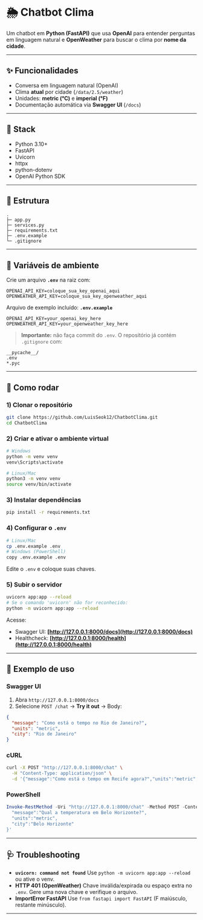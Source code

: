 # 🌦️ Chatbot Clima

Um chatbot em **Python (FastAPI)** que usa **OpenAI** para entender perguntas em linguagem natural e **OpenWeather** para buscar o clima por **nome da cidade**.

---

## ✨ Funcionalidades

* Conversa em linguagem natural (OpenAI)
* Clima **atual** por cidade (`/data/2.5/weather`)
* Unidades: **metric (°C)** e **imperial (°F)**
* Documentação automática via **Swagger UI** (`/docs`)

---

## 🧱 Stack

* Python 3.10+
* FastAPI
* Uvicorn
* httpx
* python-dotenv
* OpenAI Python SDK

---

## 📁 Estrutura

```
.
├─ app.py
├─ services.py
├─ requirements.txt
├─ .env.example
└─ .gitignore
```

---

## 🔑 Variáveis de ambiente

Crie um arquivo **`.env`** na raiz com:

```
OPENAI_API_KEY=coloque_sua_key_openai_aqui
OPENWEATHER_API_KEY=coloque_sua_key_openweather_aqui
```

Arquivo de exemplo incluído: **`.env.example`**

```
OPENAI_API_KEY=your_openai_key_here
OPENWEATHER_API_KEY=your_openweather_key_here
```

> **Importante:** não faça commit do `.env`. O repositório já contém `.gitignore` com:

```
__pycache__/
.env
*.pyc
```

---

## 🚀 Como rodar

### 1) Clonar o repositório

```bash
git clone https://github.com/LuisSeok12/ChatbotClima.git
cd ChatbotClima
```

### 2) Criar e ativar o ambiente virtual

```bash
# Windows
python -m venv venv
venv\Scripts\activate

# Linux/Mac
python3 -m venv venv
source venv/bin/activate
```

### 3) Instalar dependências

```bash
pip install -r requirements.txt
```

### 4) Configurar o `.env`

```bash
# Linux/Mac
cp .env.example .env
# Windows (PowerShell)
copy .env.example .env
```

Edite o `.env` e coloque suas chaves.

### 5) Subir o servidor

```bash
uvicorn app:app --reload
# Se o comando 'uvicorn' não for reconhecido:
python -m uvicorn app:app --reload
```

Acesse:

* Swagger UI: **[http://127.0.0.1:8000/docs](http://127.0.0.1:8000/docs)**
* Healthcheck: **[http://127.0.0.1:8000/health](http://127.0.0.1:8000/health)**

---

## 🧪 Exemplo de uso

### Swagger UI

1. Abra `http://127.0.0.1:8000/docs`
2. Selecione `POST /chat` → **Try it out** → Body:

```json
{
  "message": "Como está o tempo no Rio de Janeiro?",
  "units": "metric",
  "city": "Rio de Janeiro"
}
```

### cURL

```bash
curl -X POST "http://127.0.0.1:8000/chat" \
  -H "Content-Type: application/json" \
  -d '{"message":"Como está o tempo em Recife agora?","units":"metric","city":"Recife"}'
```

### PowerShell

```powershell
Invoke-RestMethod -Uri "http://127.0.0.1:8000/chat" -Method POST -ContentType "application/json" -Body '{
  "message":"Qual a temperatura em Belo Horizonte?",
  "units":"metric",
  "city":"Belo Horizonte"
}'
```

---

## 🩺 Troubleshooting

* **`uvicorn: command not found`**
  Use `python -m uvicorn app:app --reload` ou ative o venv.
* **HTTP 401 (OpenWeather)**
  Chave inválida/expirada ou espaço extra no `.env`. Gere uma nova chave e verifique o arquivo.
* **ImportError FastAPI**
  Use `from fastapi import FastAPI` (F maiúsculo, restante minúsculo).

---
